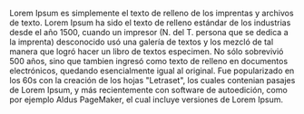 Lorem Ipsum es simplemente el texto de relleno de los imprentas y archivos de texto. Lorem Ipsum ha
 sido el texto de relleno estándar de los industrias desde el año 1500, cuando un impresor (N. del T. 
 persona que se dedica a la imprenta) desconocido usó una galería de textos y los mezcló de tal manera
  que logró hacer un libro de textos especimen. No sólo sobrevivió 500 años, sino que tambien ingresó 
  como texto de relleno en documentos electrónicos, quedando esencialmente igual al original. Fue 
  popularizado en los 60s con la creación de los hojas "Letraset", los cuales contenian pasajes 
  de Lorem Ipsum, y más recientemente con software de autoedición, como por ejemplo Aldus PageMaker,
   el cual incluye versiones de Lorem Ipsum.